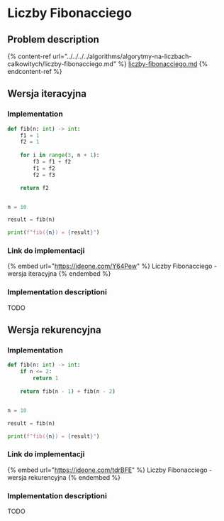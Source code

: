 # Liczby Fibonacciego

## Problem description

{% content-ref url="../../../../algorithms/algorytmy-na-liczbach-calkowitych/liczby-fibonacciego.md" %}
[liczby-fibonacciego.md](../../../../algorithms/algorytmy-na-liczbach-calkowitych/liczby-fibonacciego.md)
{% endcontent-ref %}

## Wersja iteracyjna

### Implementation

```python
def fib(n: int) -> int:
    f1 = 1
    f2 = 1
    
    for i in range(3, n + 1):
        f3 = f1 + f2
        f1 = f2
        f2 = f3

    return f2


n = 10

result = fib(n)

print(f"fib({n}) = {result}")
```

### Link do implementacji

{% embed url="https://ideone.com/Y64Pew" %}
Liczby Fibonacciego - wersja iteracyjna
{% endembed %}

### Implementation descriptioni

TODO

## Wersja rekurencyjna

### Implementation

```python
def fib(n: int) -> int:
    if n <= 2:
        return 1
        
    return fib(n - 1) + fib(n - 2)


n = 10

result = fib(n)

print(f"fib({n}) = {result}")
```

### Link do implementacji

{% embed url="https://ideone.com/tdrBFE" %}
Liczby Fibonacciego - wersja rekurencyjna
{% endembed %}

### Implementation descriptioni

TODO

